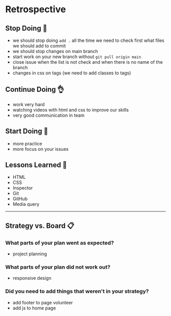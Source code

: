 # Retrospective

## Stop Doing 🛑

- we should stop doing `add .` all the time we need to check first what files we
  should add to commit
- we should stop changes on main branch
- start work on your new branch without `git pull origin main`
- close issue when the list is not check and when there is no name of the branch
- changes in css on tags (we need to add classes to tags)

## Continue Doing 👌

- work very hard
- watching videos with html and css to improve our skills
- very good communication in team

## Start Doing 💪

- more practice
- more focus on your issues

## Lessons Learned 🤯

- HTML
- CSS
- Inspector
- Git
- GitHub
- Media query

---

## Strategy vs. Board 📋

### What parts of your plan went as expected?

- project planning

### What parts of your plan did not work out?

- responsive design

### Did you need to add things that weren't in your strategy?

- add footer to page volunteer
- add js to home page
